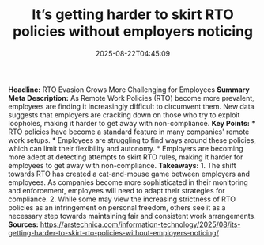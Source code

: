 ﻿---
title: "It’s getting harder to skirt RTO policies without employers noticing"
date: "2025-08-22T04:45:09"
category: "Markets"
summary: ""
slug: "its getting harder to skirt rto policies without employers n"
source_urls:
  - "https://arstechnica.com/information-technology/2025/08/its-getting-harder-to-skirt-rto-policies-without-employers-noticing/"
seo:
  title: "It’s getting harder to skirt RTO policies without employers noticing | Hash n Hedge"
  description: ""
  keywords: ["news", "markets", "brief"]
---
**Headline:** RTO Evasion Grows More Challenging for Employees  **Summary Meta Description:** As Remote Work Policies (RTO) become more prevalent, employees are finding it increasingly difficult to circumvent them. New data suggests that employers are cracking down on those who try to exploit loopholes, making it harder to get away with non-compliance.  **Key Points:**  * RTO policies have become a standard feature in many companies' remote work setups. * Employees are struggling to find ways around these policies, which can limit their flexibility and autonomy. * Employers are becoming more adept at detecting attempts to skirt RTO rules, making it harder for employees to get away with non-compliance.  **Takeaways:**  1. The shift towards RTO has created a cat-and-mouse game between employers and employees. As companies become more sophisticated in their monitoring and enforcement, employees will need to adapt their strategies for compliance. 2. While some may view the increasing strictness of RTO policies as an infringement on personal freedom, others see it as a necessary step towards maintaining fair and consistent work arrangements.  **Sources:**  https://arstechnica.com/information-technology/2025/08/its-getting-harder-to-skirt-rto-policies-without-employers-noticing/ 
